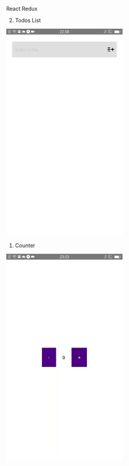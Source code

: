 React Redux

2. Todos List

![](https://github.com/DonaldKien/React-Native-Project-7-React-Redux/blob/master/2.%20Todos%20Reducer/Todos%20Reducer.gif)


1. Counter

![](https://github.com/DonaldKien/React-Native-Project-7-React-Redux/blob/master/1.%20Counter%20Reducer/Counter%20Reducer.gif)
